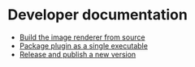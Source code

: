 # Developer documentation

- [Build the image renderer from source](building_from_source.md)
- [Package plugin as a single executable](package_plugin_as_single_executable.md)
- [Release and publish a new version](release_new_version.md)